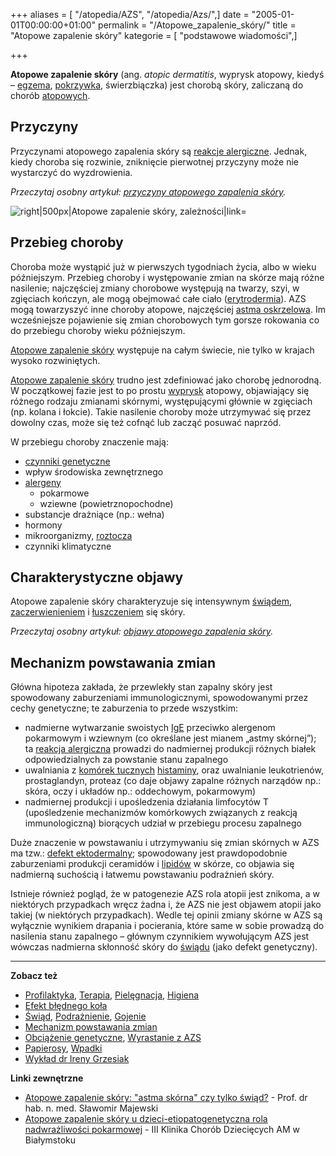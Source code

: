 +++
aliases = [ "/atopedia/AZS", "/atopedia/Azs/",]
date = "2005-01-01T00:00:00+01:00"
permalink = "/Atopowe_zapalenie_skóry/"
title = "Atopowe zapalenie skóry"
kategorie = [ "podstawowe wiadomości",]

+++

**Atopowe zapalenie skóry** (ang. *atopic dermatitis*, wyprysk atopowy, kiedyś – [egzema](/atopedia/Egzema "wikilink"), [pokrzywka](/atopedia/pokrzywka "wikilink"), świerzbiączka) jest chorobą skóry, zaliczaną do chorób [atopowych](/atopedia/atopia "wikilink").

Przyczyny
---------

Przyczynami atopowego zapalenia skóry są [reakcje alergiczne](/atopedia/reakcja_alergiczna "wikilink"). Jednak, kiedy choroba się rozwinie, zniknięcie pierwotnej przyczyny może nie wystarczyć do wyzdrowienia.

*Przeczytaj osobny artykuł: [przyczyny atopowego zapalenia skóry](/atopedia/Przyczyny_atopowego_zapalenia_skóry "wikilink").*

![](/images/Atopowe-diagram.png "right|500px|Atopowe zapalenie skóry, zależności|link=")

Przebieg choroby
----------------

Choroba może wystąpić już w pierwszych tygodniach życia, albo w wieku późniejszym. Przebieg choroby i występowanie zmian na skórze mają różne nasilenie; najczęściej zmiany chorobowe występują na twarzy, szyi, w zgięciach kończyn, ale mogą obejmować całe ciało ([erytrodermia](/atopedia/erytrodermia "wikilink")). AZS mogą towarzyszyć inne choroby atopowe, najczęściej [astma oskrzelowa](/atopedia/astma_oskrzelowa "wikilink"). Im wcześniejsze pojawienie się zmian chorobowych tym gorsze rokowania co do przebiegu choroby wieku późniejszym.

[Atopowe zapalenie skóry](/atopedia/Atopowe_zapalenie_skóry "wikilink") występuje na całym świecie, nie tylko w krajach wysoko rozwiniętych.

[Atopowe zapalenie skóry](/atopedia/Atopowe_zapalenie_skóry "wikilink") trudno jest zdefiniować jako chorobę jednorodną. W początkowej fazie jest to po prostu [wyprysk](/atopedia/wyprysk "wikilink") atopowy, objawiający się różnego rodzaju zmianami skórnymi, występującymi głównie w zgięciach (np. kolana i łokcie). Takie nasilenie choroby może utrzymywać się przez dowolny czas, może się też cofnąć lub zacząć posuwać naprzód.

W przebiegu choroby znaczenie mają:

-   [czynniki genetyczne](/atopedia/obciążenie_genetyczne "wikilink")
-   wpływ środowiska zewnętrznego
-   [alergeny](/atopedia/alergen "wikilink")
    -   pokarmowe
    -   wziewne (powietrznopochodne)
-   substancje drażniące (np.: wełna)
-   hormony
-   mikroorganizmy, [roztocza](/atopedia/roztocze_kurzu_domowego "wikilink")
-   czynniki klimatyczne

Charakterystyczne objawy
------------------------

Atopowe zapalenie skóry charakteryzuje się intensywnym [świądem](/atopedia/świąd "wikilink"), [zaczerwienieniem](/atopedia/zaczerwienienie "wikilink") i [łuszczeniem](/atopedia/łuszczenie "wikilink") się skóry.

*Przeczytaj osobny artykuł: [objawy atopowego zapalenia skóry](/atopedia/objawy_atopowego_zapalenia_skóry "wikilink").*

Mechanizm powstawania zmian
---------------------------

Główna hipoteza zakłada, że przewlekły stan zapalny skóry jest spowodowany zaburzeniami immunologicznymi, spowodowanymi przez cechy genetyczne; te zaburzenia to przede wszystkim:

-   nadmierne wytwarzanie swoistych [IgE](/atopedia/IgE "wikilink") przeciwko alergenom pokarmowym i wziewnym (co określane jest mianem „astmy skórnej”); ta [reakcja alergiczna](/atopedia/Reakcja_alergiczna "wikilink") prowadzi do nadmiernej produkcji różnych białek odpowiedzialnych za powstanie stanu zapalnego
-   uwalniania z [komórek tucznych](/atopedia/komórki_tuczne "wikilink") [histaminy](/atopedia/histamina "wikilink"), oraz uwalnianie leukotrienów, prostaglandyn, proteaz (co daje objawy zapalne różnych narządów np.: skóra, oczy i układów np.: oddechowym, pokarmowym)
-   nadmiernej produkcji i upośledzenia działania limfocytów T (upośledzenie mechanizmów komórkowych związanych z reakcją immunologiczną) biorących udział w przebiegu procesu zapalnego

Duże znaczenie w powstawaniu i utrzymywaniu się zmian skórnych w AZS ma tzw.: [defekt ektodermalny](/atopedia/defekt_ektodermalny "wikilink"); spowodowany jest prawdopodobnie zaburzeniami produkcji ceramidów i [lipidów](/atopedia/płaszcz_lipidowy "wikilink") w skórze, co objawia się nadmierną suchością i łatwemu powstawaniu podrażnień skóry.

Istnieje również pogląd, że w patogenezie AZS rola atopii jest znikoma, a w niektórych przypadkach wręcz żadna i, że AZS nie jest objawem atopii jako takiej (w niektórych przypadkach). Wedle tej opinii zmiany skórne w AZS są wyłącznie wynikiem drapania i pocierania, które same w sobie prowadzą do nasilenia stanu zapalnego – głównym czynnikiem wywołującym AZS jest wówczas nadmierna skłonność skóry do [świądu](/atopedia/świąd "wikilink") (jako defekt genetyczny).

------------------------------------------------------------------------

**Zobacz też**

-   [Profilaktyka](/atopedia/Profilaktyka "wikilink"), [Terapia](/atopedia/Terapia "wikilink"), [Pielęgnacja](/atopedia/Pielęgnacja "wikilink"), [Higiena](/atopedia/Higiena "wikilink")
-   [Efekt błędnego koła](/atopedia/Efekt_błędnego_koła "wikilink")
-   [Świąd](/atopedia/Świąd "wikilink"), [Podrażnienie](/atopedia/Podrażnienie "wikilink"), [Gojenie](/atopedia/Gojenie "wikilink")
-   [Mechanizm powstawania zmian](/atopedia/Mechanizm_powstawania_zmian "wikilink")
-   [Obciążenie genetyczne](/atopedia/Obciążenie_genetyczne "wikilink"), [Wyrastanie z AZS](/atopedia/Wyrastanie_z_AZS "wikilink")
-   [Papierosy](/atopedia/Papierosy "wikilink"), [Wpadki](/atopedia/:Kategoria:Wpadki "wikilink")
-   [Wykład dr Ireny Grzesiak](/atopedia/Wykład_dr_Ireny_Grzesiak "wikilink")

**Linki zewnętrzne**

-   [Atopowe zapalenie skóry: "astma skórna" czy tylko świąd?](http://www.alergia.org.pl/lek.arch1/archiwum/00_03/atopowe.html) - Prof. dr hab. n. med. Sławomir Majewski
-   [Atopowe zapalenie skóry u dzieci-etiopatogenetyczna rola nadwrażliwości pokarmowej](http://www.alergia.org.pl/lek.arch1/archiwum/01_01/atopowe.html) - III Klinika Chorób Dziecięcych AM w Białymstoku
